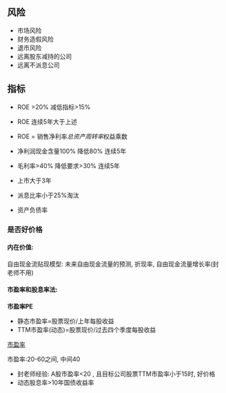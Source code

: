 ## 风险

* 市场风险
* 财务造假风险
* 退市风险
* 远离股东减持的公司
* 远离不派息公司

## 指标

* ROE >20% 减低指标>15%
* ROE 连续5年大于上述
* ROE = 销售净利率*总资产周转率*权益乘数

* 净利润现金含量100% 降低80% 连续5年

* 毛利率>40% 降低要求>30%  连续5年
* 上市大于3年
* 派息比率小于25%淘汰
* 资产负债率

### 是否好价格

#### 内在价值:
自由现金流贴现模型: 未来自由现金流量的预测, 折现率, 自由现金流量增长率(封老师不用)

#### 市盈率和股息率法:

**市盈率PE**

* 静态市盈率=股票现价/上年每股收益
* TTM市盈率(动态)=股票现价/过去四个季度每股收益

[市盈率](http://value500.com/PE.asp)

市盈率:20-60之间, 中间40

* 封老师经验: A股市盈率<20 , 且目标公司股票TTM市盈率小于15时, 好价格
* 动态股息率>10年国债收益率
